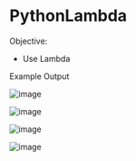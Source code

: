 # PythonLambda

Objective:
- Use Lambda


Example Output

![image](https://user-images.githubusercontent.com/97081479/183230793-faff1d43-bca7-4701-b9a4-e0b74af3b16f.png)

![image](https://user-images.githubusercontent.com/97081479/183230806-f4d3d340-db9d-45c7-b8fd-dfbd543e239d.png)

![image](https://user-images.githubusercontent.com/97081479/183230818-e8e94de1-0148-4e2c-b5ca-81df96fe5d04.png)

![image](https://user-images.githubusercontent.com/97081479/183230833-e9548678-9e41-4141-a84b-4ff538813cbe.png)

